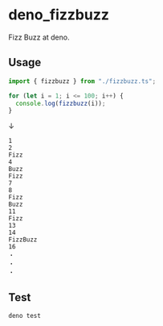 # deno_fizzbuzz

Fizz Buzz at deno.

## Usage

```typescript
import { fizzbuzz } from "./fizzbuzz.ts";

for (let i = 1; i <= 100; i++) {
  console.log(fizzbuzz(i));
}
```

↓

```
1
2
Fizz
4
Buzz
Fizz
7
8
Fizz
Buzz
11
Fizz
13
14
FizzBuzz
16
・
・
・
```

## Test

```sh
deno test
```

